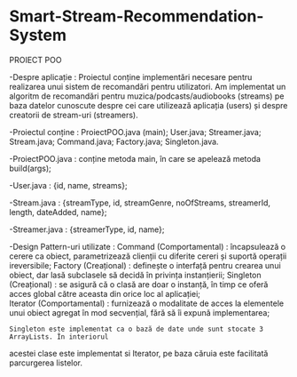 # Smart-Stream-Recommendation-System

PROIECT POO

-Despre aplicație :
Proiectul conține implementări necesare pentru realizarea unui sistem de recomandări pentru utilizatori.
Am implementat un algoritm de recomandări pentru muzica/podcasts/audiobooks (streams) pe baza datelor
cunoscute despre cei care utilizează aplicația (users) și despre creatorii de stream-uri (streamers).

-Proiectul conține  :
	ProiectPOO.java (main);
    User.java;
	Streamer.java;
	Stream.java;
    Command.java;
	Factory.java;
	Singleton.java.

-ProiectPOO.java : conține metoda main, în care se apelează metoda build(args);

-User.java : {id, name, streams};

-Stream.java : {streamType, id, streamGenre, noOfStreams, streamerId, length, dateAdded, name};

-Streamer.java : {streamerType, id, name};

-Design Pattern-uri utilizate :
	Command (Comportamental) : 
		încapsulează o cerere ca obiect, parametrizează clienții cu diferite cereri și
		suportă operații ireversibile;
	Factory (Creațional) : 
		definește o interfață pentru crearea unui obiect, dar lasă subclasele să decidă în
		privința instanțierii;
	Singleton (Creațional) :
		se asigură că o clasă are doar o instanță, în timp ce oferă acces global către aceasta
		din orice loc al aplicației;	
	Iterator (Comportamental) :
		furnizează o modalitate de acces la elementele unui obiect agregat în mod
		secvențial, fără să îi expună implementarea;
	
	Singleton este implementat ca o bază de date unde sunt stocate 3 ArrayLists. În interiorul
acestei clase este implementat si Iterator, pe baza căruia este facilitată parcurgerea listelor.
